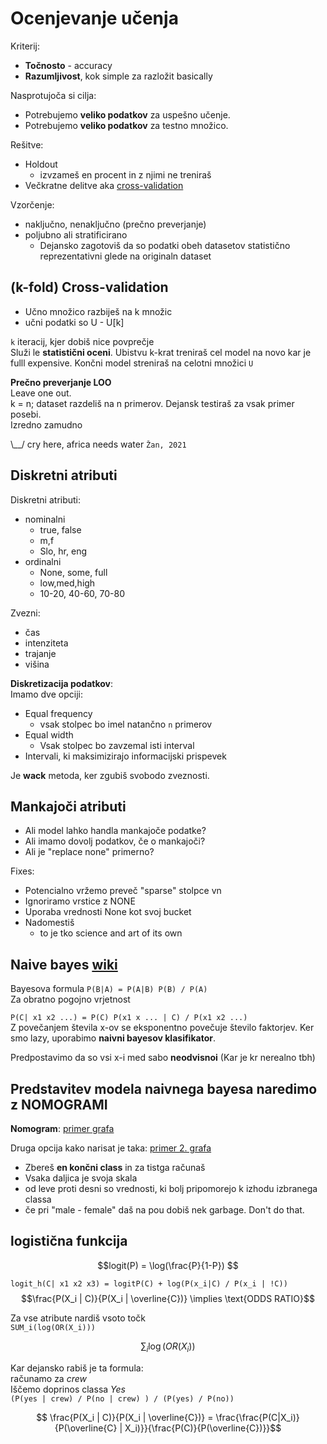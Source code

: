 # Ocenjevanje učenja

Kriterij:

- **Točnosto** - accuracy
- **Razumljivost**, kok simple za razložit basically

Nasprotujoča si cilja:

- Potrebujemo **veliko podatkov** za uspešno učenje.
- Potrebujemo **veliko podatkov** za testno množico.

Rešitve:

- Holdout
  - izvzameš en procent in z njimi ne treniraš
- Večkratne delitve aka [cross-validation](<https://en.wikipedia.org/wiki/Cross-validation_(statistics)>)

Vzorčenje:

- naključno, nenaključno (prečno preverjanje)
- poljubno ali stratificirano
  - Dejansko zagotoviš da so podatki obeh datasetov statistično reprezentativni glede na originaln dataset

## (k-fold) Cross-validation

- Učno množico razbiješ na k množic
- učni podatki so U - U[k]

`k` iteracij, kjer dobiš nice povprečje  
Služi le **statistični oceni**. Ubistvu k-krat treniraš cel model na novo kar je fulll expensive. Končni model streniraš na celotni množici `U`

**Prečno preverjanje LOO**  
Leave one out.  
k = n; dataset razdeliš na n primerov. Dejansk testiraš za vsak primer posebi.  
Izredno zamudno

\\\_\_/ cry here, africa needs water `Žan, 2021`

## Diskretni atributi

Diskretni atributi:

- nominalni
  - true, false
  - m,f
  - Slo, hr, eng
- ordinalni
  - None, some, full
  - low,med,high
  - 10-20, 40-60, 70-80

Zvezni:

- čas
- intenziteta
- trajanje
- višina

**Diskretizacija podatkov**:  
Imamo dve opciji:

- Equal frequency
  - vsak stolpec bo imel natančno `n` primerov
- Equal width
  - Vsak stolpec bo zavzemal isti interval
- Intervali, ki maksimizirajo informacijski prispevek

Je **wack** metoda, ker zgubiš svobodo zveznosti.

## Mankajoči atributi

- Ali model lahko handla mankajoče podatke?
- Ali imamo dovolj podatkov, če o mankajoči?
- Ali je "replace none" primerno?

Fixes:

- Potencialno vržemo preveč "sparse" stolpce vn
- Ignoriramo vrstice z NONE
- Uporaba vrednosti None kot svoj bucket
- Nadomestiš
  - to je tko science and art of its own

## Naive bayes [wiki](https://en.wikipedia.org/wiki/Naive_Bayes_classifier)

Bayesova formula `P(B|A) = P(A|B) P(B) / P(A)`  
Za obratno pogojno vrjetnost

`P(C| x1 x2 ...) = P(C) P(x1 x ... | C) / P(x1 x2 ...)`  
Z povečanjem števila x-ov se eksponentno povečuje število faktorjev. Ker smo lazy, uporabimo **naivni bayesov klasifikator**.

Predpostavimo da so vsi x-i med sabo **neodvisnoi** (Kar je kr nerealno tbh)

## Predstavitev modela naivnega bayesa naredimo z NOMOGRAMI

**Nomogram**:
[primer grafa](https://upload.wikimedia.org/wikipedia/commons/thumb/c/c4/Components_of_a_Nomogram.png/640px-Components_of_a_Nomogram.png)

Druga opcija kako narisat je taka: [primer 2. grafa](https://www.researchgate.net/profile/Michael-Kattan/publication/220699038/figure/fig3/AS:670356629094405@1536836883198/A-nomogram-for-prediction-of-survival-probability-of-a-passenger-on-HMS-Titanic.png)

- Zbereš **en končni class** in za tistga računaš
- Vsaka daljica je svoja skala
- od leve proti desni so vrednosti, ki bolj pripomorejo k izhodu izbranega classa
- če pri "male - female" daš na pou dobiš nek garbage. Don't do that.

## logistična funkcija

$$logit(P) = \log(\frac{P}{1-P}) $$

`logit_h(C| x1 x2 x3) = logitP(C) + log(P(x_i|C) / P(x_i | !C))`
$$\frac{P(X_i | C)}{P(X_i | \overline{C})} \implies \text{ODDS RATIO}$$

Za vse atribute nardiš vsoto točk  
`SUM_i(log(OR(X_i)))`

$$\sum_i \log (OR(X_i)) $$

Kar dejansko rabiš je ta formula:  
računamo za _crew_  
Iščemo doprinos classa _Yes_  
`(P(yes | crew) / P(no | crew) ) / (P(yes) / P(no))`

$$ \frac{P(X_i | C)}{P(X_i | \overline{C})} = \frac{\frac{P(C|X_i)}{P(\overline{C} | X_i)}}{\frac{P(C)}{P(\overline{C})}}$$
